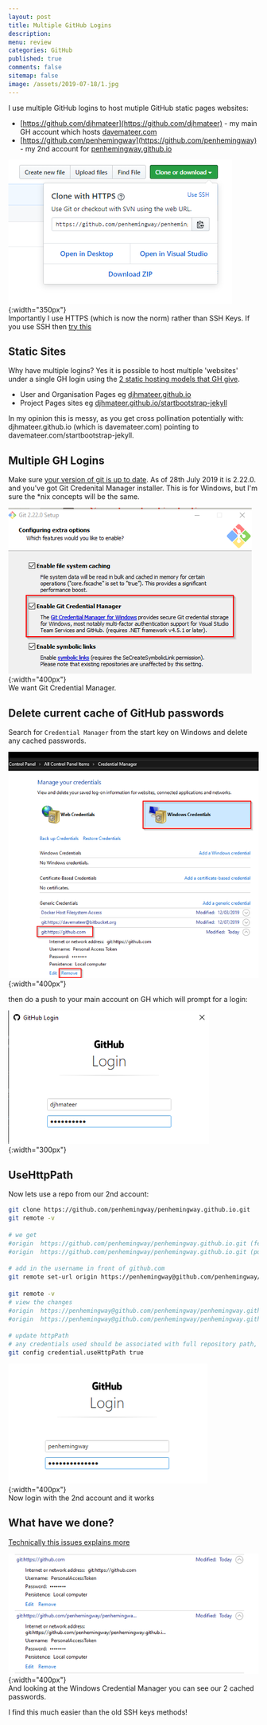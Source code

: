 ```yaml
---
layout: post
title: Multiple GitHub Logins 
description: 
menu: review
categories: GitHub 
published: true 
comments: false
sitemap: false
image: /assets/2019-07-18/1.jpg
---
```

I use multiple GitHub logins to host mutiple GitHub static pages websites: 

- [https://github.com/djhmateer](https://github.com/djhmateer) - my main GH account which hosts [davemateer.com](https://davemateer.com)
- [https://github.com/penhemingway](https://github.com/penhemingway) - my 2nd account for [penhemingway.github.io](https://penhemingway.github.io)

![alt text](/assets/2019-07-18/6.png "HTTPS not SSH"){:width="350px"}     
 Importantly I use HTTPS (which is now the norm) rather than SSH Keys. If you use SSH then [try this](https://medium.com/@pinglinh/how-to-have-2-github-accounts-on-one-machine-windows-69b5b4c5b14e)

## Static Sites
Why have multiple logins? Yes it is possible to host multiple 'websites' under a single GH login using the [2 static hosting models that GH give](https://help.github.com/en/articles/user-organization-and-project-pages).

- User and Organisation Pages eg [djhmateer.github.io](https://djhmateer.github.io)
- Project Pages sites eg [djhmateer.github.io/startbootstrap-jekyll](https://djhmateer.github.io/startbootstrap-jekyll)

In my opinion this is messy, as you get cross pollination potentially with: djhmateer.github.io (which is davemateer.com) pointing to davemateer.com/startbootstrap-jekyll. 

## Multiple GH Logins
Make sure [your version of git is up to date](https://git-scm.com/download). As of 28th July 2019 it is 2.22.0. and you've got Git Credenital Manager installer. This is for Windows, but I'm sure the *nix concepts will be the same.

![alt text](/assets/2019-07-18/4.png "Git Credential Manager"){:width="400px"}     
We want Git Credential Manager.

## Delete current cache of GitHub passwords
Search for `Credential Manager` from the start key on Windows and delete any cached passwords. 

![alt text](/assets/2019-07-18/5.png "Remove cached access token from credential manager"){:width="400px"}     

then do a push to your main account on GH which will prompt for a login:

![alt text](/assets/2019-07-18/7.png "Login to GH"){:width="300px"}     

## UseHttpPath 
Now lets use a repo from our 2nd account: 

```bash
git clone https://github.com/penhemingway/penhemingway.github.io.git
git remote -v

# we get
#origin  https://github.com/penhemingway/penhemingway.github.io.git (fetch)
#origin  https://github.com/penhemingway/penhemingway.github.io.git (push)

# add in the username in front of github.com
git remote set-url origin https://penhemingway@github.com/penhemingway/penhemingway.github.io.git

git remote -v
# view the changes
#origin  https://penhemingway@github.com/penhemingway/penhemingway.github.io.git (fetch)
#origin  https://penhemingway@github.com/penhemingway/penhemingway.github.io.git (push)

# update httpPath
# any credentials used should be associated with full repository path, not the entire domain eg github.com default (our main account)
git config credential.useHttpPath true
```
![alt text](/assets/2019-07-18/8.png "HTTPS not SSH"){:width="400px"}     
Now login with the 2nd account and it works

## What have we done?
[Technically this issues explains more](https://github.com/microsoft/Git-Credential-Manager-for-Windows/issues/749) 

![alt text](/assets/2019-07-18/9.png "Got 2 cached passwords now"){:width="400px"}     
And looking at the Windows Credential Manager you can see our 2 cached passwords.  

I find this much easier than the old SSH keys methods!





